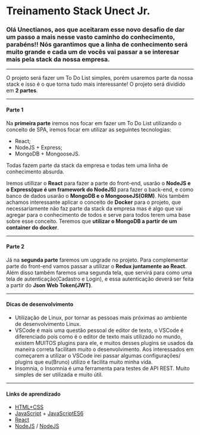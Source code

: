 # Treinamento Stack Unect Jr.

### Olá Unectianos, aos que aceitaram esse novo desafio de dar um passo a mais nesse vasto caminho do conhecimento, parabéns!! Nós garantimos que a linha de conhecimento será muito grande e cada um de vocês vai passar a se interesar mais pela stack da nossa empresa.
---
O projeto será fazer um To Do List simples, porém usaremos parte da nossa stack e isso é o que torna tudo mais interessante! O projeto será dividido em **2 partes**.

--- 
#### Parte 1
Na **primeira parte** iremos nos focar em fazer um To Do List utilizando o conceito de SPA, iremos focar em utilizar as seguintes tecnologias:
- React;
- NodeJS + Express;
- MongoDB + MongooseJS.

Todas fazem parte da stack da empresa e todas tem uma linha de conhecimento absurda.

Iremos utillizar o **React** para fazer a parte do front-end, usarão o **NodeJS e o Express(que é um framework do NodeJS)** para fazer o back-end, e como banco de dados usarão o **MongoDB e o MongooseJS(ORM)**.
Nós também achamos interessante aplicar o conceito de **Docker** para o projeto, que necessariamente não faz parte da stack da empresa mas é algo que vai agregar para o conhecimento de todos e serve para todos terem uma base sobre esse conceito. Teremos que **utilizar o MongoDB a partir de um container do docker**.

---

#### Parte 2
Já na **segunda parte** faremos um upgrade no projeto. Para complementar parte do front-end vamos passar a utilizar o **Redux juntamente ao React**.
Além disso também faremos uma segunda tela, que servirá para como uma tela de autenticação(Cadastro e Login), e essa autenticação deverá ser feita a partir do **Json Web Token(JWT)**.

---

#### Dicas de desenvolvimento
- Utilização de Linux, por tornar as pessoas mais próximas ao ambiente de desenvolvimento Linux.
- VSCode é mais uma questão pessoal de editor de texto, o VSCode é diferenciado pois como é o editor de texto mais utilizado no mundo, existem MUITOS plugins para ele, e muitos desses plugins se usados da maneira correta facilitam muito o desenvolvimento. Aos interessados em começarem a utilizar o VSCode irei passar algumas configurações/ plugins que eu(Bruno) utilizo e facilita muito minha vida. 
- Insomnia, o Insomnia é uma ferramenta para testes de API REST. Muito simples de ser utilizada e muito útil.

---

#### Links de aprendizado

- [HTML+CSS](https://www.origamid.com/curso/web-design-completo/)
- [JavaScript](https://rocketseat.com.br/starter/curso-gratuito-javascript) + [JavaScriptES6](https://rocketseat.com.br/starter/curso-gratuito-javascript-es6)
- [React](https://www.youtube.com/playlist?list=PL4cUxeGkcC9ij8CfkAY2RAGb-tmkNwQHG)
- [NodeJS](https://rocketseat.com.br/starter/curso-gratuito-nodejs) / [NodeJS](https://www.youtube.com/watch?v=w-7RQ46RgxU&list=PL4cUxeGkcC9gcy9lrvMJ75z9maRw4byYp)


